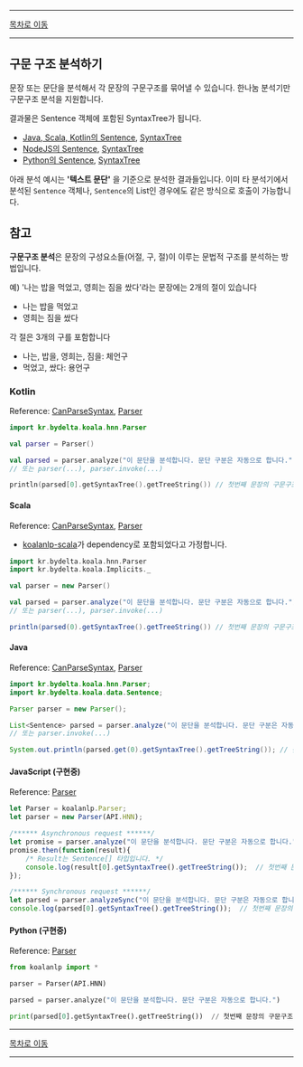 --------

[목차로 이동](./index.md)

--------

## 구문 구조 분석하기

문장 또는 문단을 분석해서 각 문장의 구문구조를 묶어낼 수 있습니다. 한나눔 분석기만 구문구조 분석을 지원합니다.

결과물은 Sentence 객체에 포함된 SyntaxTree가 됩니다.
- [Java, Scala, Kotlin의 Sentence](https://koalanlp.github.io/koalanlp/api/koalanlp/kr.bydelta.koala.data/-sentence/index.html),
  [SyntaxTree](https://koalanlp.github.io/koalanlp/api/koalanlp/kr.bydelta.koala.data/-syntax-tree/index.html)
- [NodeJS의 Sentence](https://koalanlp.github.io/nodejs-support/module-koalanlp_data.Sentence.html),
  [SyntaxTree](https://koalanlp.github.io/nodejs-support/module-koalanlp_data.SyntaxTree.html)
- [Python의 Sentence](https://koalanlp.github.io/python-support/build/html/koalanlp.data.html#koalanlp.data.Sentence),
  [SyntaxTree](https://koalanlp.github.io/python-support/build/html/koalanlp.data.html#koalanlp.data.SyntaxTree)

아래 분석 예시는 **'텍스트 문단'** 을 기준으로 분석한 결과들입니다. 
이미 타 분석기에서 분석된 `Sentence` 객체나, `Sentence`의 List인 경우에도 같은 방식으로 호출이 가능합니다. 

## 참고
**구문구조 분석**은 문장의 구성요소들(어절, 구, 절)이 이루는 문법적 구조를 분석하는 방법입니다.

예) '나는 밥을 먹었고, 영희는 짐을 쌌다'라는 문장에는
2개의 절이 있습니다
* 나는 밥을 먹었고
* 영희는 짐을 쌌다

각 절은 3개의 구를 포함합니다
* 나는, 밥을, 영희는, 짐을: 체언구
* 먹었고, 쌌다: 용언구

### Kotlin
Reference: [CanParseSyntax](https://koalanlp.github.io/koalanlp/api/koalanlp/kr.bydelta.koala.proc/-can-parse-syntax/index.html),
[Parser](https://koalanlp.github.io/koalanlp/api/koalanlp/kr.bydelta.koala.hnn/-parser/index.html)

```kotlin
import kr.bydelta.koala.hnn.Parser

val parser = Parser()

val parsed = parser.analyze("이 문단을 분석합니다. 문단 구분은 자동으로 합니다.") 
// 또는 parser(...), parser.invoke(...)

println(parsed[0].getSyntaxTree().getTreeString()) // 첫번째 문장의 구문구조 트리를 출력합니다.
```

#### Scala
Reference: [CanParseSyntax](https://koalanlp.github.io/koalanlp/api/koalanlp/kr.bydelta.koala.proc/-can-parse-syntax/index.html),
[Parser](https://koalanlp.github.io/koalanlp/api/koalanlp/kr.bydelta.koala.hnn/-parser/index.html)

* [koalanlp-scala](https://koalanlp.github.io/scala-support)가 dependency로 포함되었다고 가정합니다.

```scala
import kr.bydelta.koala.hnn.Parser
import kr.bydelta.koala.Implicits._

val parser = new Parser()

val parsed = parser.analyze("이 문단을 분석합니다. 문단 구분은 자동으로 합니다.")
// 또는 parser(...), parser.invoke(...)

println(parsed(0).getSyntaxTree().getTreeString()) // 첫번째 문장의 구문구조 트리를 출력합니다.
```

#### Java
Reference: [CanParseSyntax](https://koalanlp.github.io/koalanlp/api/koalanlp/kr.bydelta.koala.proc/-can-parse-syntax/index.html),
           [Parser](https://koalanlp.github.io/koalanlp/api/koalanlp/kr.bydelta.koala.hnn/-parser/index.html)

```java
import kr.bydelta.koala.hnn.Parser;
import kr.bydelta.koala.data.Sentence;

Parser parser = new Parser();

List<Sentence> parsed = parser.analyze("이 문단을 분석합니다. 문단 구분은 자동으로 합니다.");
// 또는 parser.invoke(...)

System.out.println(parsed.get(0).getSyntaxTree().getTreeString()); // 첫번째 문장의 구문구조 트리를 출력합니다.
```

#### JavaScript (구현중)
Reference: [Parser](https://koalanlp.github.io/nodejs-support/module-koalanlp.Parser.html)

```javascript
let Parser = koalanlp.Parser;
let parser = new Parser(API.HNN);

/****** Asynchronous request ******/
let promise = parser.analyze("이 문단을 분석합니다. 문단 구분은 자동으로 합니다.");
promise.then(function(result){ 
    /* Result는 Sentence[] 타입입니다. */ 
    console.log(result[0].getSyntaxTree().getTreeString());  // 첫번째 문장의 구문구조 트리를 출력합니다.
});

/****** Synchronous request ******/
let parsed = parser.analyzeSync("이 문단을 분석합니다. 문단 구분은 자동으로 합니다.");
console.log(parsed[0].getSyntaxTree().getTreeString());  // 첫번째 문장의 구문구조 트리를 출력합니다.
```

#### Python (구현중)
Reference: [Parser](https://koalanlp.github.io/python-support/build/html/koalanlp.api.html#koalanlp.api.Parser)

```python
from koalanlp import *

parser = Parser(API.HNN)

parsed = parser.analyze("이 문단을 분석합니다. 문단 구분은 자동으로 합니다.")

print(parsed[0].getSyntaxTree().getTreeString())  // 첫번째 문장의 구문구조 트리를 출력합니다.
```

--------

[목차로 이동](./index.md)

--------
